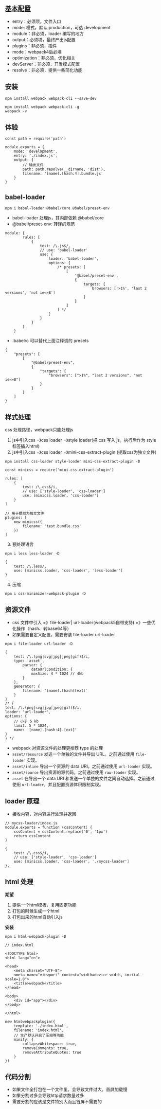 ## [基本配置](https://webpack.docschina.org/concepts/)
- entry：必须项，文件入口
- mode: 模式，默认 production，可选 development
- module：非必须，loader 编写的地方
- output：必须项，最终产出js配置
- plugins：非必须，插件
- mode：webpack4后必填
- optimization：非必须，优化相关
- devServer：非必须，开发模式配置
- resolve：非必须，提供一些简化功能

## 安装
```
npm install webpack webpack-cli --save-dev

npm install webpack webpack-cli -g
webpack -v
```

## 体验
```
const path = require('path')

module.exports = {
    mode: 'development',
    entry: './index.js',
    output: {
        // 输出文件
        path: path.resolve(__dirname, 'dist'),
        filename: '[name].[hash:4].bundle.js'
    }
}
```

## babel-loader

```
npm i babel-loader @babel/core @babel/preset-env
```

- babel-loader 处理js，其内部依赖 @babel/core
- @babel/preset-env: 转译的规范

```
module: {
        rules: [
            {
                test: /\.js$/,
                // use: 'babel-loader'
                use: {
                    loader: 'babel-loader',
                    options: {
                        /* presets: [
                            [
                                '@babel/preset-env',
                                {
                                    targets: {
                                        browsers: ['>1%', 'last 2 versions', 'not ie<=8']
                                    }
                                }
                            ]
                        ] */
                    }
                }
            }
        ]
    }
```

- .babelrc 可以替代上面注释调的 presets

```
{
    "presets": [
        [
            "@babel/preset-env",
            {
                "targets": {
                    "browsers": [">1%", "last 2 versions", "not ie<=8"]
                }
            }
        ]
    ]
}
```

## 样式处理

css 处理路径，webpack只能处理js

1. js中引入css =》css loader =》style loader(把 css 写入 js，执行后作为 style 标签插入html)
2. js中引入css =》css loader =》mini-css-extract-plugin (提取css为独立文件)

```
npm install css-loader style-loader mini-css-extract-plugin -D
```

```
const minicss = require('mini-css-extract-plugin')

rules: [
	{
		test: /\.css$/i,
        // use: ['style-loader', 'css-loader']
        use: [minicss.loader, 'css-loader']
	}
]

// 用于提取为独立文件
plugins: [
	new minicss({
		filename: 'test.bundle.css'
	})
]
```

3. 预处理语言

```
npm i less less-loader -D
```

```
{
	test: /\.less/,
	use: [minicss.loader, 'css-loader', 'less-loader']
}
```

4. 压缩

```
npm i css-minimizer-webpack-plugin -D
```

## 资源文件

- css 文件中引入 =》file-loader| url-loader(webpack5自带支持) =》一些优化操作（hash、转base64等）
- 如果需要自定义配置，需要安装 file-loader url-loader

```
npm i file-loader url-loader -D
```

```
{
	test: /\.(png|svg|jpg|jpeg|gif)$/i,
	type: 'asset',
		parser: {
			dataUrlCondition: {
			maxSize: 4 * 1024 // 4kb
		}
	},
	generator: {
		filename: '[name].[hash][ext]'
	}
}
/* {
test: /\.(png|svg|jpg|jpeg|gif)$/i,
loader: 'url-loader',
options: {
	// 小于 5 kb
	limit: 5 * 1024,
	name: '[name].[hash:4].[ext]'
}
} */
```

- webpack 对资源文件的处理更推荐 type 的处理
- `asset/resource` 发送一个单独的文件并导出 URL。之前通过使用 `file-loader` 实现。
- `asset/inline` 导出一个资源的 data URI。之前通过使用 `url-loader` 实现。
- `asset/source` 导出资源的源代码。之前通过使用 `raw-loader` 实现。
- `asset` 在导出一个 data URI 和发送一个单独的文件之间自动选择。之前通过使用 `url-loader`，并且配置资源体积限制实现。

## loader 原理

- 接收内容，对内容进行处理并返回

```
// mycss-loader/index.js
module.exports = function (cssContent) {
    cssContent = cssContent.replace('0', '1px')
    return cssContent
}
```

```
{
	test: /\.css$/i,
    // use: ['style-loader', 'css-loader']
    use: [minicss.loader, 'css-loader', './mycss-loader']
},
```

## html 处理

**期望**

1. 提供一个html模板，复用固定功能
2. 打包的时候生成一个html
3. 打包出来的html自动引入js

**安装**

```
npm i html-webpack-plugin -D
```

```
// index.html

<!DOCTYPE html>
<html lang="en">

<head>
    <meta charset="UTF-8">
    <meta name="viewport" content="width=device-width, initial-scale=1.0">
    <title>webpack</title>
</head>

<body>
    <div id="app"></div>
</body>

</html>
```

```
new htmlwebpackplugin({
	template: './index.html',
	filename: 'index.html',
	// 生产默认开启了压缩等功能
	minify: {
        collapseWhitespace: true,
        removeComments: true,
        removeAttributeQuotes: true
	}
})
```

## 代码分割

- 如果文件全打包在一个文件里，会导致文件过大，首屏加载慢
- 如果分割过多会导致http请求数量过多
- 需要分割的应该是文件特别大而且首屏不需要的